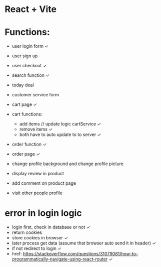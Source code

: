 # React + Vite

# Functions:

- user login form ✓
- user sign up
- user checkout ✓
- search function ✓
- today deal
- customer service form
- cart page ✓
- cart functions:
  - add items // update logic cartService ✓
  - remove items ✓
  - both have to auto update to to server ✓
- order function ✓
- order page ✓

- change profile background and change profile picture
- display review in product
- add comment on product page
- visit other people profile

# error in login logic

- login first, check in database or not ✓
- return cookies
- store cookies in browser ✓
- later process get data (assume that browser auto send it in header) ✓
- if not redirect to login ✓
- href: https://stackoverflow.com/questions/31079081/how-to-programmatically-navigate-using-react-router ✓
